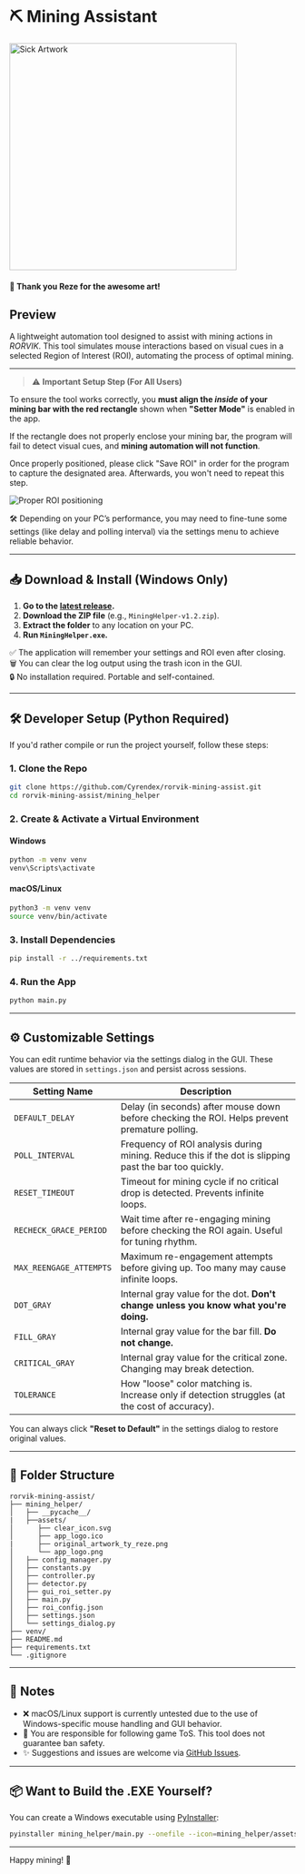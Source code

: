 # ⛏️ Mining Assistant

<img src="mining_helper/assets/original_artwork_ty_reze.png" alt="Sick Artwork" width="400"/>

#### 🧸 Thank you Reze for the awesome art!

## Preview

A lightweight automation tool designed to assist with mining actions in *RORVIK*. This tool simulates mouse interactions based on visual cues in a selected Region of Interest (ROI), automating the process of optimal mining.

---

> ⚠️ **Important Setup Step (For All Users)**

To ensure the tool works correctly, you **must align the *inside* of your mining bar with the red rectangle** shown when **"Setter Mode"** is enabled in the app.

If the rectangle does not properly enclose your mining bar, the program will fail to detect visual cues, and **mining automation will not function**.

Once properly positioned, please click "Save ROI" in order for the program to capture the designated area. Afterwards, you won't need to repeat this step.

![Proper ROI positioning](proper_setup.png)

🛠️ Depending on your PC’s performance, you may need to fine-tune some settings (like delay and polling interval) via the settings menu to achieve reliable behavior.

---
## 📥 Download & Install (Windows Only)

1. **Go to the [latest release](https://github.com/Cyrendex/rorvik-mining-assist/releases/latest).**
2. **Download the ZIP file** (e.g., `MiningHelper-v1.2.zip`).
3. **Extract the folder** to any location on your PC.
4. **Run `MiningHelper.exe`.**

✅ The application will remember your settings and ROI even after closing.  
🗑️ You can clear the log output using the trash icon in the GUI.  
🔒 No installation required. Portable and self-contained.

---

## 🛠️ Developer Setup (Python Required)

If you'd rather compile or run the project yourself, follow these steps:

### 1. Clone the Repo
```bash
git clone https://github.com/Cyrendex/rorvik-mining-assist.git
cd rorvik-mining-assist/mining_helper
```

### 2. Create & Activate a Virtual Environment

#### Windows
```bash
python -m venv venv
venv\Scripts\activate
```

#### macOS/Linux
```bash
python3 -m venv venv
source venv/bin/activate
```

### 3. Install Dependencies
```bash
pip install -r ../requirements.txt
```

### 4. Run the App
```bash
python main.py
```

---

## ⚙️ Customizable Settings

You can edit runtime behavior via the settings dialog in the GUI. These values are stored in `settings.json` and persist across sessions.

| Setting Name           | Description |
|------------------------|-------------|
| `DEFAULT_DELAY`        | Delay (in seconds) after mouse down before checking the ROI. Helps prevent premature polling. |
| `POLL_INTERVAL`        | Frequency of ROI analysis during mining. Reduce this if the dot is slipping past the bar too quickly. |
| `RESET_TIMEOUT`        | Timeout for mining cycle if no critical drop is detected. Prevents infinite loops. |
| `RECHECK_GRACE_PERIOD` | Wait time after re-engaging mining before checking the ROI again. Useful for tuning rhythm. |
| `MAX_REENGAGE_ATTEMPTS`| Maximum re-engagement attempts before giving up. Too many may cause infinite loops. |
| `DOT_GRAY`             | Internal gray value for the dot. **Don't change unless you know what you're doing.** |
| `FILL_GRAY`            | Internal gray value for the bar fill. **Do not change.** |
| `CRITICAL_GRAY`        | Internal gray value for the critical zone. Changing may break detection. |
| `TOLERANCE`            | How "loose" color matching is. Increase only if detection struggles (at the cost of accuracy). |

You can always click **"Reset to Default"** in the settings dialog to restore original values.

---

## 📁 Folder Structure

```
rorvik-mining-assist/
├── mining_helper/
│   ├── __pycache__/
|   ├──assets/
│      ├── clear_icon.svg
│      ├── app_logo.ico
|      ├── original_artwork_ty_reze.png
│      └── app_logo.png
│   ├── config_manager.py
│   ├── constants.py
│   ├── controller.py
│   ├── detector.py
│   ├── gui_roi_setter.py
│   ├── main.py
│   ├── roi_config.json
│   ├── settings.json
│   └── settings_dialog.py
├── venv/
├── README.md
├── requirements.txt
└── .gitignore
```

---

## 🧠 Notes

- ❌ macOS/Linux support is currently untested due to the use of Windows-specific mouse handling and GUI behavior.
- 🛑 You are responsible for following game ToS. This tool does not guarantee ban safety.
- ✨ Suggestions and issues are welcome via [GitHub Issues](https://github.com/Cyrendex/rorvik-mining-assist/issues).

---

## 📦 Want to Build the .EXE Yourself?

You can create a Windows executable using [PyInstaller](https://pyinstaller.org/):
```bash
pyinstaller mining_helper/main.py --onefile --icon=mining_helper/assets/app_logo.ico --name=MiningHelper
```

---

Happy mining! 💎
